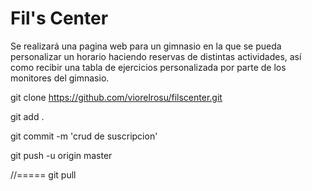 # Fil's Center 

Se realizará una pagina web para un gimnasio en la que se pueda personalizar un horario haciendo reservas de distintas actividades, así como recibir una tabla de ejercicios personalizada por parte de los monitores del gimnasio.



git clone https://github.com/viorelrosu/filscenter.git

git add .

git commit -m 'crud de suscripcion'

git push -u origin master

//=====
git pull
